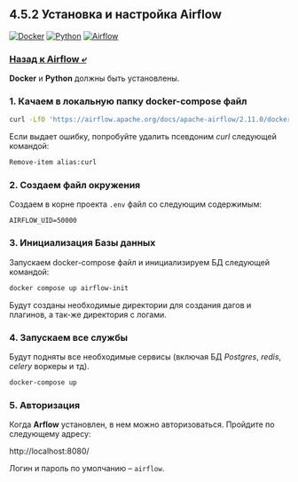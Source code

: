 ## 4.5.2 Установка и настройка Airflow

[![Docker](https://img.shields.io/badge/docker-desktop-green?logo=docker)](https://www.docker.com/products/docker-desktop/)
[![Python](https://img.shields.io/badge/python-3.10.0-green?logo=pypi)](https://www.python.org/downloads/release/python-3100/)
[![Airflow](https://img.shields.io/badge/airflow-2.11.0-green?logo=airbnb)](https://airflow.apache.org/docs/apache-airflow/2.11.0/howto/docker-compose/index.html)

### [Назад к Airflow ⤶](/data/Module4/data/airflow.md)

**Docker** и **Python** должны быть установлены.

### 1. Качаем в локальную папку docker-compose файл

```bash
curl -LfO 'https://airflow.apache.org/docs/apache-airflow/2.11.0/docker-compose.yaml'
```

Если выдает ошибку, попробуйте удалить псевдоним _curl_ следующей командой:

```bash
Remove-item alias:curl
```

### 2. Создаем файл окружения
Создаем в корне проекта `.env` файл со следующим содержимым:

```
AIRFLOW_UID=50000
```

### 3. Инициализация Базы данных
Запускаем docker-compose файл и инициализируем БД следующей командой:

```bash
docker compose up airflow-init
```
Будут созданы необходимые директории для создания дагов и плагинов, а так-же директория с логами.

### 4. Запускаем все службы
Будут подняты все необходимые сервисы (включая БД _Postgres_, _redis_, _celery_ воркеры и тд).

```bash
docker-compose up
```

### 5. Авторизация
Когда **Arflow** установлен, в нем можно авторизоваться. Пройдите по следующему адресу:

http://localhost:8080/

Логин и пароль по умолчанию – `airflow`.